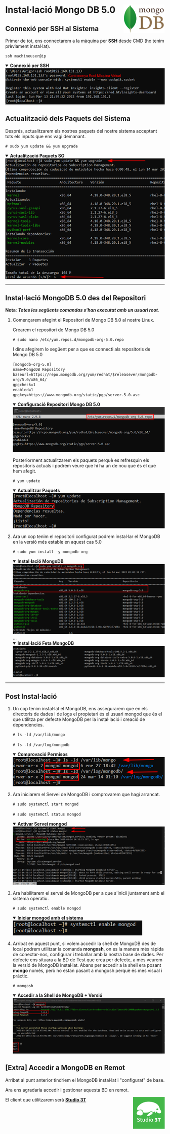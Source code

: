 # Instal·lació Mongo DB 5.0 <img align="right" width="130" src="../imatges/mongo_logo.png"/>

## Connexió per SSH al Sistema
Primer de tot, ens connectarem a la màquina per **SSH** desde CMD (ho tenim prèviament instal·lat).
```
ssh machineuser@ip 
```
<details open>
<summary><b>Connexió per SSH</b></summary>
<img src="captures/ssh.png">
</details>

## Actualització dels Paquets del Sistema
Després, actualitzarem els nostres paquets del nostre sistema acceptant tots els inputs que ens vagi demanant.
```
# sudo yum update && yum upgrade
```
<details open>
<summary><b>Actualització Paquets SO</b></summary>
<img src="captures/upgrade.png">
</details>
<hr>

## Instal·lació MongoDB 5.0 des del Repositori
**Nota**: ***Totes les següents comandas s'han executat amb un usuari root***.

1. Començarem afegint el Repositori de Mongo DB 5.0 al nostre Linux.
    
    Crearem el repositori de Mongo DB 5.0

    ```
    # sudo nano /etc/yum.repos.d/mongodb-org-5.0.repo
    ```

    I dins afegirem lo següent per a que es connecti als repositoris de Mongo DB 5.0

    ```
    [mongodb-org-5.0]
    name=MongoDB Repository
    baseurl=https://repo.mongodb.org/yum/redhat/$releasever/mongodb-org/5.0/x86_64/
    gpgcheck=1
    enabled=1
    gpgkey=https://www.mongodb.org/static/pgp/server-5.0.asc
    ```

    <details open>
    <summary><b>Configuració Repositori Mongo DB 5.0</b></summary>
    <img src="captures/repo_mongo.png">
    </details>
    

    Posteriorment actualitzarem els paquets perquè es refresquin els repositoris actuals i podrem veure que hi ha un de nou que és el que hem afegit.
    ```
    # yum update
    ```
    <details open>
    <summary><b>Actualitzar Paquets</b></summary>
    <img src="captures/update_repo.png">
    </details>

2. Ara un cop tenim el repositori configurat podrem instal·lar el MongoDB en la versió més estable en aquest cas 5.0

    ```
    # sudo yum install -y mongodb-org 
    ```
    <details open>
    <summary><b>Instal·lació MongoDB</b></summary>
    <img src="captures/install_mongo.png">
    </details>
    ...

    <details open>
    <summary><b>Instal·lació Feta MongoDB</b></summary>
    <img src="captures/install_mongo2.png">
    </details>
<hr>

## Post Instal·lació

1. Un cop tenim instal·lat el MongoDB, ens assegurarem que en els directoris de dades i de logs el propietari és el usuari mongod que és el que utilitza per defecte MongoDB per la instal·lació i creació de dependencies.
    ```
    # ls -ld /var/lib/mongo

    # ls -ld /var/log/mongodb
    ```
    <details open>
    <summary><b>Comprovació Permisos</b></summary>
    <img src="captures/owner.png">
    </details>

2. Ara iniciarem el Servei de MongoDB i comprovarem que hagi arrancat.

    ```
    # sudo systemctl start mongod

    # sudo systemctl status mongod
    ```

    <details open>
    <summary><b>Activar Servei mongod</b></summary>
    <img src="captures/start_status_mongod.png">
    </details>

3. Ara habilitarem el servei de MongoDB per a que s'inicii juntament amb el sistema operatiu.
    ```
    # sudo systemctl enable mongod
    ```

    <details open>
    <summary><b>Iniciar mongod amb el sistema</b></summary>
    <img src="captures/enable_mongod.png">
    </details>

4. Arribat en aquest punt, si volem accedir la shell de MongoDB des de local podrem utilitzar la comanda **mongosh**, on es la manera més ràpida de conectar-nos, configurar i treballar amb la nostra base de dades. Per defecte ens situara a la BD de Test que crea per defecte, a més veurem la versió de MongoDB instal·lat. Abans per accedir a la shell era posant **mongo** només, però ho estan pasant a mongosh perquè és mes visual i pràctic.

    ```
    # mongosh
    ```
    <details open>
    <summary><b>Accedir a la Shell de MongoDB + Versió</b></summary>
    <img src="captures/mongosh.png">
    </details>

## [Extra] Accedir a MongoDB en Remot
Arribat al punt anterior tindriem el MongoDB instal·lat i "configurat" de base. 

Ara ens agradaria accedir i gestionar aquesta BD en remot. 

El client que utilitzarem serà **[Studio 3T](https://studio3t.com/knowledge-base/articles/installation/)** <img src="captures/studio3t.jpg" width=100 align="right"/>





